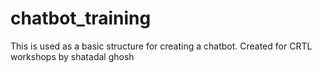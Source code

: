 # chatbot_training
This is used as a basic structure for creating a chatbot. Created for CRTL workshops by shatadal ghosh
